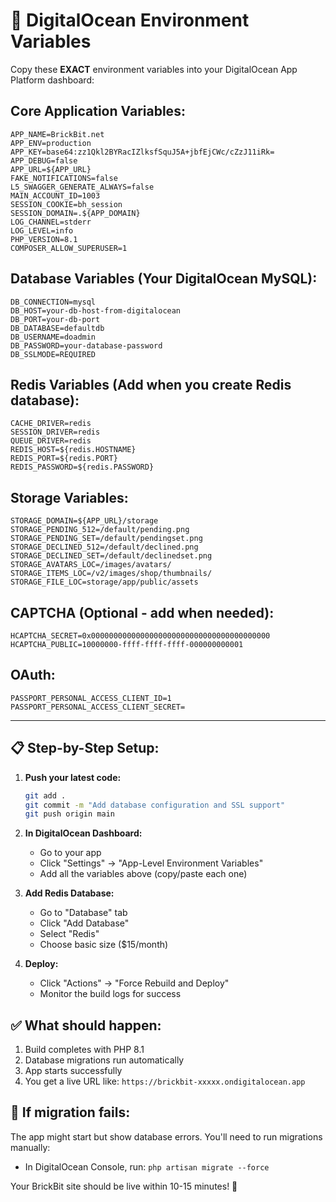 # 🔧 DigitalOcean Environment Variables

Copy these **EXACT** environment variables into your DigitalOcean App Platform dashboard:

## **Core Application Variables:**
```
APP_NAME=BrickBit.net
APP_ENV=production
APP_KEY=base64:zz1Qkl2BYRacIZlksfSquJ5A+jbfEjCWc/cZzJ11iRk=
APP_DEBUG=false
APP_URL=${APP_URL}
FAKE_NOTIFICATIONS=false
L5_SWAGGER_GENERATE_ALWAYS=false
MAIN_ACCOUNT_ID=1003
SESSION_COOKIE=bh_session
SESSION_DOMAIN=.${APP_DOMAIN}
LOG_CHANNEL=stderr
LOG_LEVEL=info
PHP_VERSION=8.1
COMPOSER_ALLOW_SUPERUSER=1
```

## **Database Variables (Your DigitalOcean MySQL):**
```
DB_CONNECTION=mysql
DB_HOST=your-db-host-from-digitalocean
DB_PORT=your-db-port
DB_DATABASE=defaultdb
DB_USERNAME=doadmin
DB_PASSWORD=your-database-password
DB_SSLMODE=REQUIRED
```

## **Redis Variables (Add when you create Redis database):**
```
CACHE_DRIVER=redis
SESSION_DRIVER=redis
QUEUE_DRIVER=redis
REDIS_HOST=${redis.HOSTNAME}
REDIS_PORT=${redis.PORT}
REDIS_PASSWORD=${redis.PASSWORD}
```

## **Storage Variables:**
```
STORAGE_DOMAIN=${APP_URL}/storage
STORAGE_PENDING_512=/default/pending.png
STORAGE_PENDING_SET=/default/pendingset.png
STORAGE_DECLINED_512=/default/declined.png
STORAGE_DECLINED_SET=/default/declinedset.png
STORAGE_AVATARS_LOC=/images/avatars/
STORAGE_ITEMS_LOC=/v2/images/shop/thumbnails/
STORAGE_FILE_LOC=storage/app/public/assets
```

## **CAPTCHA (Optional - add when needed):**
```
HCAPTCHA_SECRET=0x0000000000000000000000000000000000000000
HCAPTCHA_PUBLIC=10000000-ffff-ffff-ffff-000000000001
```

## **OAuth:**
```
PASSPORT_PERSONAL_ACCESS_CLIENT_ID=1
PASSPORT_PERSONAL_ACCESS_CLIENT_SECRET=
```

---

## 📋 **Step-by-Step Setup:**

1. **Push your latest code:**
   ```bash
   git add .
   git commit -m "Add database configuration and SSL support"
   git push origin main
   ```

2. **In DigitalOcean Dashboard:**
   - Go to your app
   - Click "Settings" → "App-Level Environment Variables"
   - Add all the variables above (copy/paste each one)

3. **Add Redis Database:**
   - Go to "Database" tab
   - Click "Add Database" 
   - Select "Redis"
   - Choose basic size ($15/month)

4. **Deploy:**
   - Click "Actions" → "Force Rebuild and Deploy"
   - Monitor the build logs for success

## ✅ **What should happen:**
1. Build completes with PHP 8.1
2. Database migrations run automatically
3. App starts successfully 
4. You get a live URL like: `https://brickbit-xxxxx.ondigitalocean.app`

## 🚨 **If migration fails:**
The app might start but show database errors. You'll need to run migrations manually:
- In DigitalOcean Console, run: `php artisan migrate --force`

Your BrickBit site should be live within 10-15 minutes! 🎉